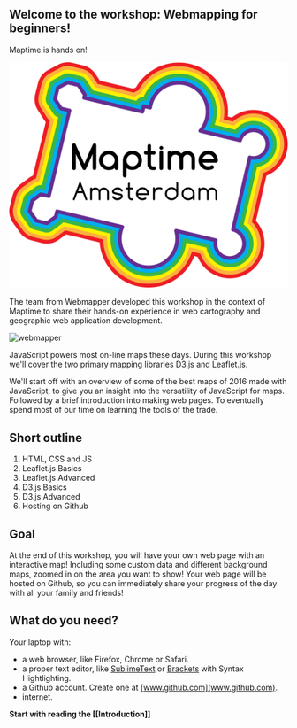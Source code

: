 ## Welcome to the workshop: Webmapping for beginners!

Maptime is hands on! 

![maptime](img/maptime-logo.png)

The team from Webmapper developed this workshop in the context of Maptime to share their hands-on experience in web cartography and geographic web application development. 

![webmapper](img/)

JavaScript powers most on-line maps these days. During this workshop we'll cover the two primary mapping libraries D3.js and Leaflet.js.

We'll start off with an overview of some of the best maps of 2016 made with JavaScript, to give you an insight into the versatility of JavaScript for maps. Followed by a brief introduction into making web pages. To eventually spend most of our time on learning the tools of the trade.

## Short outline

1. HTML, CSS and JS
2. Leaflet.js Basics
2. Leaflet.js Advanced
2. D3.js Basics
2. D3.js Advanced
3. Hosting on Github

## Goal 

At the end of this workshop, you will have your own web page with an interactive map! Including some custom data and different background maps, zoomed in on the area you want to show! Your web page will be hosted on Github, so you can immediately share your progress of the day with all your family and friends!

## What do you need?

Your laptop with:

* a web browser, like Firefox, Chrome or Safari.
* a proper text editor, like [SublimeText](http://www.sublimetext.com/) or [Brackets](http://brackets.io/) with Syntax Hightlighting.
* a Github account. Create one at [www.github.com](www.github.com).
* internet.

**Start with reading the [[Introduction]]**